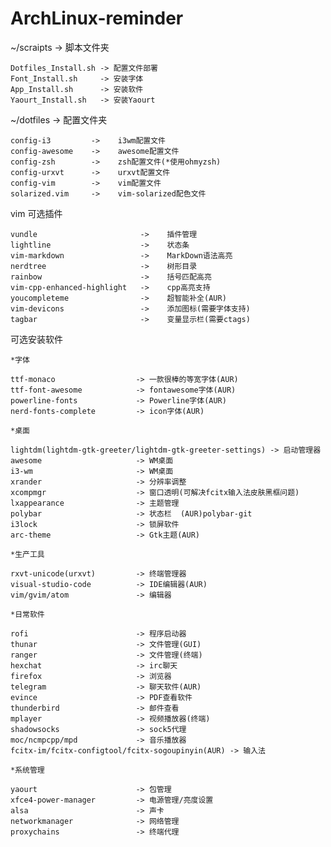 # ArchLinux-reminder

 ~/scraipts -> 脚本文件夹 

    Dotfiles_Install.sh -> 配置文件部署
	Font_Install.sh     -> 安装字体
	App_Install.sh      -> 安装软件
	Yaourt_Install.sh   -> 安装Yaourt
	
 ~/dotfiles -> 配置文件夹 

   	config-i3         ->    i3wm配置文件  
	config-awesome    ->    awesome配置文件
	config-zsh        ->    zsh配置文件(*使用ohmyzsh)
	config-urxvt      ->    urxvt配置文件
	config-vim        ->    vim配置文件  
	solarized.vim     ->    vim-solarized配色文件  
 	
vim 可选插件 

	vundle                       ->    插件管理
    lightline                    ->    状态条  
    vim-markdown                 ->    MarkDown语法高亮  
	nerdtree                     ->    树形目录
	rainbow                      ->    括号匹配高亮
	vim-cpp-enhanced-highlight   ->    cpp高亮支持
	youcompleteme                ->    超智能补全(AUR)
	vim-devicons                 ->    添加图标(需要字体支持)
	tagbar                       ->    变量显示栏(需要ctags)

可选安装软件 

	*字体
	
	ttf-monaco                  -> 一款很棒的等宽字体(AUR)
	ttf-font-awesome            -> fontawesome字体(AUR)
	powerline-fonts             -> Powerline字体(AUR)
	nerd-fonts-complete         -> icon字体(AUR)
	
	*桌面
	
	lightdm(lightdm-gtk-greeter/lightdm-gtk-greeter-settings) -> 启动管理器
	awesome                     -> WM桌面
	i3-wm                       -> WM桌面
	xrander                     -> 分辨率调整
	xcompmgr                    -> 窗口透明(可解决fcitx输入法皮肤黑框问题)
    lxappearance                -> 主题管理
	polybar                     -> 状态栏	(AUR)polybar-git    
	i3lock                      -> 锁屏软件
	arc-theme                   -> Gtk主题(AUR)
	
	*生产工具
	
	rxvt-unicode(urxvt)         -> 终端管理器
	visual-studio-code          -> IDE编辑器(AUR)
	vim/gvim/atom               -> 编辑器
	
	*日常软件
	
	rofi                        -> 程序启动器  
	thunar                      -> 文件管理(GUI)
	ranger                      -> 文件管理(终端)
	hexchat                     -> irc聊天
	firefox                     -> 浏览器
	telegram                    -> 聊天软件(AUR)
	evince                      -> PDF查看软件
	thunderbird                 -> 邮件查看
	mplayer                     -> 视频播放器(终端)
	shadowsocks                 -> sock5代理
	moc/ncmpcpp/mpd             -> 音乐播放器 
	fcitx-im/fcitx-configtool/fcitx-sogoupinyin(AUR) -> 输入法

	*系统管理

	yaourt                      -> 包管理
    xfce4-power-manager         -> 电源管理/亮度设置
	alsa                        -> 声卡
	networkmanager              -> 网络管理
	proxychains                 -> 终端代理
